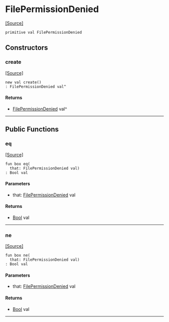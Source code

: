 # FilePermissionDenied
<span class="source-link">[[Source]](src/files/file.md#L-0-31)</span>
```pony
primitive val FilePermissionDenied
```

## Constructors

### create
<span class="source-link">[[Source]](src/files/file.md#L-0-31)</span>


```pony
new val create()
: FilePermissionDenied val^
```

#### Returns

* [FilePermissionDenied](files-FilePermissionDenied.md) val^

---

## Public Functions

### eq
<span class="source-link">[[Source]](src/files/file.md#L-0-33)</span>


```pony
fun box eq(
  that: FilePermissionDenied val)
: Bool val
```
#### Parameters

*   that: [FilePermissionDenied](files-FilePermissionDenied.md) val

#### Returns

* [Bool](builtin-Bool.md) val

---

### ne
<span class="source-link">[[Source]](src/files/file.md#L-0-33)</span>


```pony
fun box ne(
  that: FilePermissionDenied val)
: Bool val
```
#### Parameters

*   that: [FilePermissionDenied](files-FilePermissionDenied.md) val

#### Returns

* [Bool](builtin-Bool.md) val

---

